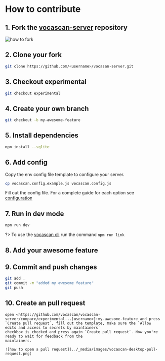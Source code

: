 # How to contribute

## 1. Fork the&nbsp;[vocascan-server](https://github.com/vocascan/vocascan-server) repository

![how to fork](../_media/images/vocascan-server-fork.png)

## 2. Clone your fork

```bash
git clone https://github.com/<username>/vocasan-server.git
```

## 3. Checkout experimental

```bash
git checkout experimental
```

## 4. Create your own branch

```bash
git checkout -b my-awesome-feature
```

## 5. Install dependencies

```bash
npm install --sqlite
```

## 6. Add config

Copy the env config file template to configure your server.

```bash
cp vocascan.config.example.js vocascan.config.js
```

Fill out the config file. For a complete guide for each option see [configuration](vocascan-server/configuration)

## 7. Run in dev mode

```bash
npm run dev
```

?> To use the [vocascan cli](vocascan-server/cli) run the command `npm run link`

## 8. Add your awesome feature

## 9. Commit and push changes

```bash
git add .
git commit -m "added my awesome feature"
git push
```

## 10. Create an pull request

    open <https://github.com/vocascan/vocascan-server/compare/experimental...[username>]:my-awesome-feature and press
    `Create pull request`, fill out the template, make sure the `Allow edits and access to secrets by maintainers`
    checkbox is checked and press again `Create pull request`. Now you're ready to wait for feedback from the
    maintainers.

    ![how to open a pull request](../_media/images/vocascan-desktop-pull-request.png)
